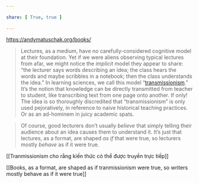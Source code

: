 ---  
share: [ True, true ]  
---  
https://andymatuschak.org/books/  
>Lectures, as a medium, have no carefully-considered cognitive model at their foundation. Yet if we were aliens observing typical lectures from afar, we might notice the _implicit_ model they appear to share: “the lecturer says words describing an idea; the class hears the words and maybe scribbles in a notebook; then the class understands the idea.” In learning sciences, we call this model “[transmissionism](https://en.wiktionary.org/wiki/transmissionism).” It’s the notion that knowledge can be directly transmitted from teacher to student, like transcribing text from one page onto another. If only! The idea is so thoroughly discredited that “transmissionism” is only used pejoratively, in reference to naive historical teaching practices. Or as an ad-hominem in juicy academic spats.  
>  
>Of course, good lecturers don’t usually _believe_ that simply telling their audience about an idea causes them to understand it. It’s just that lectures, as a format, are shaped _as if_ that were true, so lecturers mostly _behave_ as if it were true.  
[[Tranmissionism cho rằng kiến thức có thể được truyền trực tiếp]]   
[[Books, as a format, are shaped as if tranmissionism were true, so writers mostly behave as if it were true]]